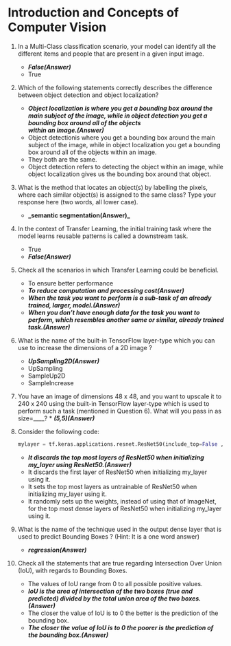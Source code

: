 # Introduction and Concepts of Computer Vision

1. In a Multi-Class classification scenario, your model can identify all the different items and people that are present in a given input image.

   - **_False(Answer)_**
   - True

2. Which of the following statements correctly describes the difference between object detection and object localization?
   - **_Object localization is where you get a bounding box around the main subject of the image, while in object detection you get a bounding box around all of the objects  
     within an image.(Answer)_**
   - Object detectionis where you get a bounding box around the main subject of the image, while in object localization you get a bounding box around all of the objects within an image.
   - They both are the same.
   - Object detection refers to detecting the object within an image, while object localization gives us the bounding box around that object.
3. What is the method that locates an object(s) by labelling the pixels, where each similar object(s) is assigned to the same class? Type your response here
   (two words, all lower case).
   - **\_**semantic segmentation**(Answer)\_**
4. In the context of Transfer Learning, the initial training task where the model learns reusable patterns is called a downstream task.

   - True
   - **_False(Answer)_**

5. Check all the scenarios in which Transfer Learning could be beneficial.
   - To ensure better performance
   - **_To reduce computation and processing cost(Answer)_**
   - **_When the task you want to perform is a sub-task of an already trained, larger, model.(Answer)_**
   - **_When you don’t have enough data for the task you want to perform, which resembles another same or similar, already trained task.(Answer)_**
6. What is the name of the built-in TensorFlow layer-type which you can use to increase the dimensions of a 2D image ?

   - **_UpSampling2D(Answer)_**
   - UpSampling
   - SampleUp2D
   - SampleIncrease

7. You have an image of dimensions 48 x 48, and you want to upscale it to 240 x 240 using the built-in TensorFlow layer-type which is used to perform such a task
   (mentioned in Question 6). What will you pass in as size=\_\_\_\_? \* **_(5,5)(Answer)_**
8. Consider the following code:

   ```python
   mylayer = tf.keras.applications.resnet.ResNet50(include_top=False , input_shape=(224,224,3) , weights="imagenet")(inputs)
   ```

   - **_It discards the top most layers of ResNet50 when initializing my_layer using ResNet50.(Answer)_**
   - It discards the first layer of ResNet50 when initializing my_layer using it.
   - It sets the top most layers as untrainable of ResNet50 when initializing my_layer using it.
   - It randomly sets up the weights, instead of using that of ImageNet, for the top most dense layers of ResNet50 when initializing my_layer using it.

9. What is the name of the technique used in the output dense layer that is used to predict Bounding Boxes ? (Hint: It is a one word answer)
   - **_regression(Answer)_**
10. Check all the statements that are true regarding Intersection Over Union (IoU), with regards to Bounding Boxes.
    - The values of IoU range from 0 to all possible positive values.
    - **_IoU is the area of intersection of the two boxes (true and predicted) divided by the total union area of the two boxes.(Answer)_**
    - The closer the value of IoU is to 0 the better is the prediction of the bounding box.
    - **_The closer the value of IoU is to 0 the poorer is the prediction of the bounding box.(Answer)_**
